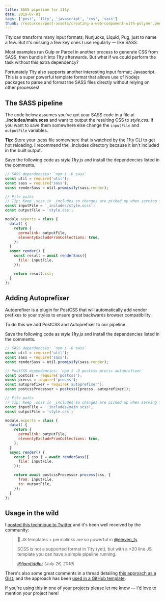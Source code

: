 ```yaml
---
title: SASS pipeline for 11ty
date: 2019-07-01
tags: ['post', '11ty', 'javascript', 'css', 'sass']
thumb: /resources/post-assets/creating-a-web-component-with-polymer.png
---
```


11ty can transform many input formats; Nunjucks, Liquid, Pug, just to name a few. But it's missing a few key ones I use regularly — like SASS.

Most examples run Gulp or Parcel in another process to generate CSS from SASS, then bundle it into 11ty afterwards. But what if we could perform the task without this extra dependency?

Fortunately 11ty also supports another interesting input format; Javascript. This is a super powerful template format that allows use of Nodejs packages to parse and format the SASS files directly without relying on other processes!

## The SASS pipeline

The code below assumes you've got your SASS code in a file at **_includes/main.scss** and want to output the resulting CSS to *style.css*. If you want to save them somewhere else change the `inputFile` and `outputFile` variables.

<p class="note">
  <strong>Tip:</strong> Store your .scss file somewhere that is watched by the 11ty CLI to get hot reloading. I recommend the _includes directory because it isn't included in the built output.
</p>

Save the following code as *style.11ty.js* and install the dependencies listed in the comments.

```js
// SASS dependencies: `npm i -D sass`
const util = require('util');
const sass = require('sass');
const renderSass = util.promisify(sass.render);

// File paths
// Tip: Keep .scss in _includes so changes are picked up when serving from 11ty CLI
const inputFile = '_includes/style.scss';
const outputFile = 'style.css';

module.exports = class {
  data() {
    return {
      permalink: outputFile,
      eleventyExcludeFromCollections: true,
    };
  }
  async render() {
    const result = await renderSass({
      file: inputFile,
    });

    return result.css;
  }
};
```

## Adding Autoprefixer

Autoprefixer is a plugin for PostCSS that will automatically add vendor prefixes to your styles to ensure great backwards browser compatibility.

To do this we add PostCSS and Autoprefixer to our pipeline.

Save the following code as *style.11ty.js* and install the dependencies listed in the comments.

```js
// SASS dependencies: `npm i -D sass`
const util = require('util');
const sass = require('sass');
const renderSass = util.promisify(sass.render);

// PostCSS dependencies: `npm i -D postcss precss autoprefixer`
const postcss = require('postcss');
const precss = require('precss');
const autoprefixer = require('autoprefixer');
const postcssProcessor = postcss([precss, autoprefixer]);

// File paths
// Tip: Keep .scss in _includes so changes are picked up when serving from 11ty CLI
const inputFile = '_includes/main.scss';
const outputFile = 'style.css';

module.exports = class {
  data() {
    return {
      permalink: outputFile,
      eleventyExcludeFromCollections: true,
    };
  }
  async render() {
    const { css } = await renderSass({
      file: inputFile,
    });

    return await postcssProcessor.process(css, {
      from: inputFile,
      to: outputFile,
    });
  }
};
```

## Usage in the wild

I [posted this technique to Twitter](https://twitter.com/liamfiddler/status/1154741302870720514) and it's been well received by the community:

>💪 JS templates + permalinks are so powerful in [@eleven_ty](https://twitter.com/eleven_ty)
>
>SCSS is not a supported format in 11ty (yet), but with a &lt;20 line JS template you can have a simple pipeline running.
>
> _[@liamfiddler](https://twitter.com/liamfiddler) (July 26, 2019)_

There's also some great comments in a thread detailing [this approach as a Gist](https://gist.github.com/liamfiddler/07e2878755a0a631a584b6420866424e), and the approach has been [used in a GitHub template](https://github.com/trey/blank2).

If you're using this in one of your projects please let me know — I'd love to mention your project here!
